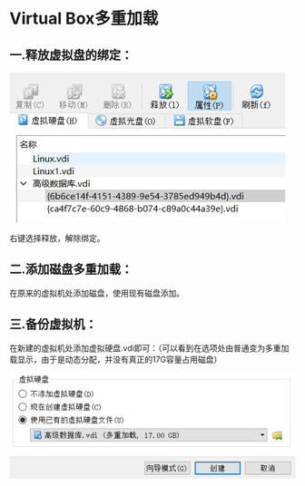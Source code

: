 # Virtual Box多重加载

## 一.释放虚拟盘的绑定：

![多重加载释放](多重加载释放.PNG)

右键选择释放，解除绑定。

## 二.添加磁盘多重加载：

在原来的虚拟机处添加磁盘，使用现有磁盘添加。

## 三.备份虚拟机：
在新建的虚拟机处添加虚拟硬盘.vdi即可：（可以看到在选项处由普通变为多重加载显示，由于是动态分配，并没有真正的17G容量占用磁盘）


![多重加载](多重加载.PNG)